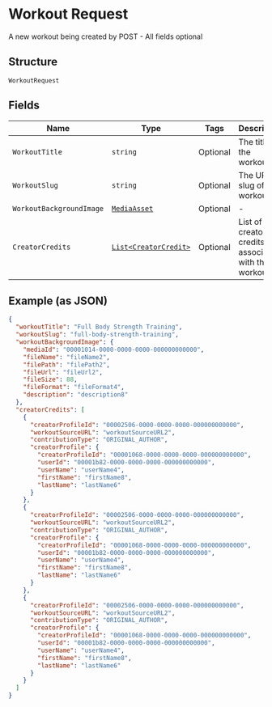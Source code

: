 
# Workout Request

A new workout being created by POST - All fields optional

## Structure

`WorkoutRequest`

## Fields

| Name | Type | Tags | Description |
|  --- | --- | --- | --- |
| `WorkoutTitle` | `string` | Optional | The title of the workout. |
| `WorkoutSlug` | `string` | Optional | The URL slug of the workout. |
| `WorkoutBackgroundImage` | [`MediaAsset`](../../doc/models/media-asset.md) | Optional | - |
| `CreatorCredits` | [`List<CreatorCredit>`](../../doc/models/creator-credit.md) | Optional | List of creator credits associated with this workout. |

## Example (as JSON)

```json
{
  "workoutTitle": "Full Body Strength Training",
  "workoutSlug": "full-body-strength-training",
  "workoutBackgroundImage": {
    "mediaId": "00001014-0000-0000-0000-000000000000",
    "fileName": "fileName2",
    "filePath": "filePath2",
    "fileUrl": "fileUrl2",
    "fileSize": 88,
    "fileFormat": "fileFormat4",
    "description": "description8"
  },
  "creatorCredits": [
    {
      "creatorProfileId": "00002506-0000-0000-0000-000000000000",
      "workoutSourceURL": "workoutSourceURL2",
      "contributionType": "ORIGINAL_AUTHOR",
      "creatorProfile": {
        "creatorProfileId": "00001068-0000-0000-0000-000000000000",
        "userId": "00001b82-0000-0000-0000-000000000000",
        "userName": "userName4",
        "firstName": "firstName8",
        "lastName": "lastName6"
      }
    },
    {
      "creatorProfileId": "00002506-0000-0000-0000-000000000000",
      "workoutSourceURL": "workoutSourceURL2",
      "contributionType": "ORIGINAL_AUTHOR",
      "creatorProfile": {
        "creatorProfileId": "00001068-0000-0000-0000-000000000000",
        "userId": "00001b82-0000-0000-0000-000000000000",
        "userName": "userName4",
        "firstName": "firstName8",
        "lastName": "lastName6"
      }
    },
    {
      "creatorProfileId": "00002506-0000-0000-0000-000000000000",
      "workoutSourceURL": "workoutSourceURL2",
      "contributionType": "ORIGINAL_AUTHOR",
      "creatorProfile": {
        "creatorProfileId": "00001068-0000-0000-0000-000000000000",
        "userId": "00001b82-0000-0000-0000-000000000000",
        "userName": "userName4",
        "firstName": "firstName8",
        "lastName": "lastName6"
      }
    }
  ]
}
```

